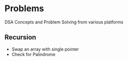 # Problems
DSA Concepts and Problem Solving from various platforms 

## Recursion 
<ul>
<li> Swap an array with single pointer</li>
<li> Check for Palindrome</li>
</ul>